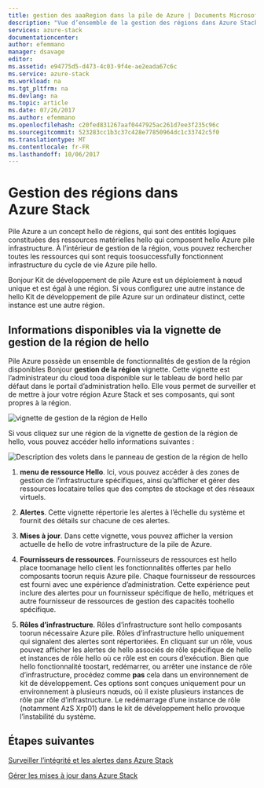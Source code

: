 ```yaml
---
title: gestion des aaaRegion dans la pile de Azure | Documents Microsoft
description: "Vue d’ensemble de la gestion des régions dans Azure Stack."
services: azure-stack
documentationcenter: 
author: efemmano
manager: dsavage
editor: 
ms.assetid: e94775d5-d473-4c03-9f4e-ae2eada67c6c
ms.service: azure-stack
ms.workload: na
ms.tgt_pltfrm: na
ms.devlang: na
ms.topic: article
ms.date: 07/26/2017
ms.author: efemmano
ms.openlocfilehash: c20fed831267aaf0447925ac261d7ee3f235c96c
ms.sourcegitcommit: 523283cc1b3c37c428e77850964dc1c33742c5f0
ms.translationtype: MT
ms.contentlocale: fr-FR
ms.lasthandoff: 10/06/2017
---
```

# <a name="region-management-in-azure-stack"></a>Gestion des régions dans Azure Stack
Pile Azure a un concept hello de régions, qui sont des entités logiques constituées des ressources matérielles hello qui composent hello Azure pile infrastructure. À l’intérieur de gestion de la région, vous pouvez rechercher toutes les ressources qui sont requis toosuccessfully fonctionnent infrastructure du cycle de vie Azure pile hello.

Bonjour Kit de développement de pile Azure est un déploiement à nœud unique et est égal à une région. Si vous configurez une autre instance de hello Kit de développement de pile Azure sur un ordinateur distinct, cette instance est une autre région.

## <a name="information-available-through-hello-region-management-tile"></a>Informations disponibles via la vignette de gestion de la région de hello
Pile Azure possède un ensemble de fonctionnalités de gestion de la région disponibles Bonjour **gestion de la région** vignette. Cette vignette est l’administrateur du cloud tooa disponible sur le tableau de bord hello par défaut dans le portail d’administration hello. Elle vous permet de surveiller et de mettre à jour votre région Azure Stack et ses composants, qui sont propres à la région.

 ![vignette de gestion de la région de Hello](media/azure-stack-manage-region/image1.png)

 Si vous cliquez sur une région de la vignette de gestion de la région de hello, vous pouvez accéder hello informations suivantes :

  ![Description des volets dans le panneau de gestion de la région de hello](media/azure-stack-manage-region/image2.png)

1. **menu de ressource Hello**. Ici, vous pouvez accéder à des zones de gestion de l’infrastructure spécifiques, ainsi qu’afficher et gérer des ressources locataire telles que des comptes de stockage et des réseaux virtuels.

2. **Alertes**. Cette vignette répertorie les alertes à l’échelle du système et fournit des détails sur chacune de ces alertes.

3. **Mises à jour**. Dans cette vignette, vous pouvez afficher la version actuelle de hello de votre infrastructure de la pile de Azure.

4. **Fournisseurs de ressources**. Fournisseurs de ressources est hello place toomanage hello client les fonctionnalités offertes par hello composants toorun requis Azure pile. Chaque fournisseur de ressources est fourni avec une expérience d’administration. Cette expérience peut inclure des alertes pour un fournisseur spécifique de hello, métriques et autre fournisseur de ressources de gestion des capacités toohello spécifique.
 
5. **Rôles d’infrastructure**. Rôles d’infrastructure sont hello composants toorun nécessaire Azure pile. Rôles d’infrastructure hello uniquement qui signalent des alertes sont répertoriées. En cliquant sur un rôle, vous pouvez afficher les alertes de hello associés de rôle spécifique de hello et instances de rôle hello où ce rôle est en cours d’exécution. Bien que hello fonctionnalité toostart, redémarrer, ou arrêter une instance de rôle d’infrastructure, procédez comme **pas** cela dans un environnement de kit de développement. Ces options sont conçues uniquement pour un environnement à plusieurs nœuds, où il existe plusieurs instances de rôle par rôle d’infrastructure. Le redémarrage d’une instance de rôle (notamment AzS Xrp01) dans le kit de développement hello provoque l’instabilité du système.

## <a name="next-steps"></a>Étapes suivantes
[Surveiller l’intégrité et les alertes dans Azure Stack](azure-stack-monitor-health.md)

[Gérer les mises à jour dans Azure Stack](azure-stack-updates.md)







